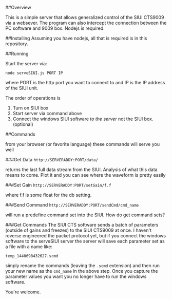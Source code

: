 ##Overview

This is a simple server that allows generalized control of the SIUI CTS9009 via a websever.  The program can also intercept the connection between the PC software and 9009 box.  Nodejs is required.

##Installing
Assuming you have nodejs, all that is required is in this repository.  

##Running

Start the server via:

`node serveSIUI.js PORT IP`  

where PORT is the http port you want to connect to and IP is the IP address of the SIUI unit.  

The order of operations is

1. Turn on SIUI box
2. Start server via command above
3. Connect the windows SIUI software _to the server_ not the SIUI box. (optional)

##Commands

from your browser (or favorite language) these commands will serve you well

###Get Data
`http://SERVERADDY:PORT/data/`

returns the last full data stream from the SIUI.  Analysis of what this data means to come.  Plot it and you can see where the waveform is pretty easily

###Set Gain
`http://SERVERADDY:PORT/setGain/f.f`

where f.f is some float for the db setting.

###Send Command
`http://SERVERADDY:PORT/sendCmd/cmd_name`

will run a predefine command set into the SIUI.  How do get command sets?

###Get Commands
The SIUI CTS software sends a batch of parameters (outside of gains and freezes) to the SIUI CTS9009 at once.  I haven't reverse engineered the packet protocol yet, but if you connect the windows software to the serveSIUI server the server will save each parameter set as a file with a name like:

`temp_1440698432627.scmd` 

simply rename the commands (leaving the `.scmd` extension) and then run your new name as the `cmd_name` in the above step.  Once you capture the parameter values you want you no longer have to run the windows software.  

You're welcome.
